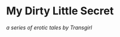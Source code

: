# My Dirty Little Secret
_a series of erotic tales by Transgirl_

## <TITLE>

### Disclaimer
In all my stories I describe a country that doesn't really exist. It's basically
a mixture of several different countries, like the USA, Australia and countries
within Europe. So don't take it out on me if you read things that aren't wholly
according to reality, this is a story. I made it all up. Get over it.

Any resemblance to any person either living or dead is purely coincidental.

### Chapter One
